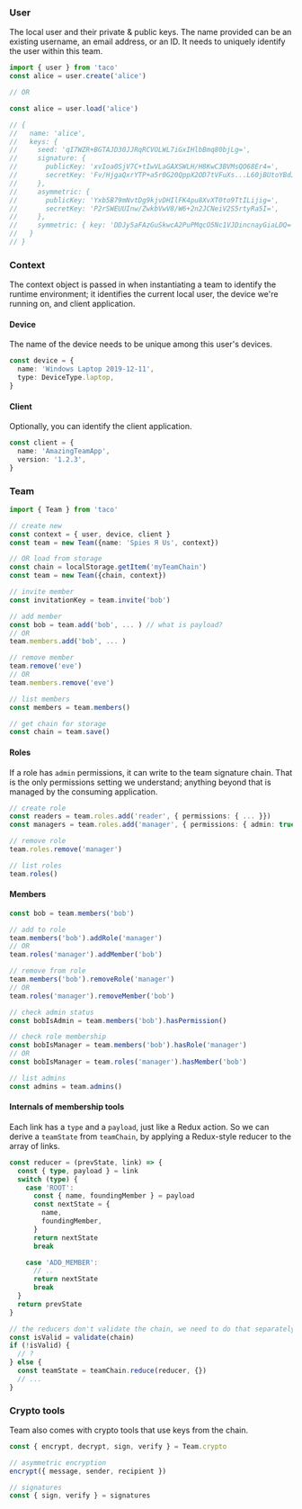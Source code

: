 ﻿### User

The local user and their private & public keys. The name provided can be an existing username, an email address, or an ID. It needs to uniquely identify the user within this team.

```ts
import { user } from 'taco'
const alice = user.create('alice')

// OR

const alice = user.load('alice')

// {
//   name: 'alice',
//   keys: {
//     seed: 'qI7WZR+BGTAJD30JJRqRCVOLWL7iGxIHlbBmq80bjLg=',
//     signature: {
//       publicKey: 'xvIoa0SjV7C+tIwVLaGAXSWLH/H8KwC3BVMsQO68Er4=',
//       secretKey: 'Fv/HjgaQxrYTP+a5r0G20QppX2OD7tVFuXs...L60jBUtoYBdJYsf8fwrALcFUyxA7rwSvg==',
//     },
//     asymmetric: {
//       publicKey: 'Yxb5B79mNvtDg9kjvDHIlFK4pu8XvXT0to9TtILijig=',
//       secretKey: 'P2rSWEUUInw/ZwkbVwV8/W6+2n2JCNeiV2S5rtyRa5I=',
//     },
//     symmetric: { key: 'DDJy5aFAzGuSkwcA2PuPMqcO5Nc1VJDincnayGiaLDQ=' },
//   }
// }
```

### Context

The context object is passed in when instantiating a team to identify the runtime environment; it identifies the current local user, the device we're running on, and client application.

#### Device

The name of the device needs to be unique among this user's devices.

```ts
const device = {
  name: 'Windows Laptop 2019-12-11',
  type: DeviceType.laptop,
}
```

#### Client

Optionally, you can identify the client application.

```ts
const client = {
  name: 'AmazingTeamApp',
  version: '1.2.3',
}
```

### Team

```ts
import { Team } from 'taco'

// create new
const context = { user, device, client }
const team = new Team({name: 'Spies Я Us', context})

// OR load from storage
const chain = localStorage.getItem('myTeamChain')
const team = new Team({chain, context})

// invite member
const invitationKey = team.invite('bob')

// add member
const bob = team.add('bob', ... ) // what is payload?
// OR
team.members.add('bob', ... )

// remove member
team.remove('eve')
// OR
team.members.remove('eve')

// list members
const members = team.members()

// get chain for storage
const chain = team.save()
```

#### Roles

If a role has `admin` permissions, it can write to the team signature chain. That is the only permissions setting we understand; anything beyond that is managed by the consuming application.

```ts
// create role
const readers = team.roles.add('reader', { permissions: { ... }})
const managers = team.roles.add('manager', { permissions: { admin: true }})

// remove role
team.roles.remove('manager')

// list roles
team.roles()
```

#### Members

```ts
const bob = team.members('bob')

// add to role
team.members('bob').addRole('manager')
// OR
team.roles('manager').addMember('bob')

// remove from role
team.members('bob').removeRole('manager')
// OR
team.roles('manager').removeMember('bob')

// check admin status
const bobIsAdmin = team.members('bob').hasPermission()

// check role membership
const bobIsManager = team.members('bob').hasRole('manager')
// OR
const bobIsManager = team.roles('manager').hasMember('bob')

// list admins
const admins = team.admins()
```

#### Internals of membership tools

Each link has a `type` and a `payload`, just like a Redux action. So we can derive a `teamState` from `teamChain`, by applying a Redux-style reducer to the array of links.

```ts
const reducer = (prevState, link) => {
  const { type, payload } = link
  switch (type) {
    case 'ROOT':
      const { name, foundingMember } = payload
      const nextState = {
        name,
        foundingMember,
      }
      return nextState
      break

    case 'ADD_MEMBER':
      // ..
      return nextState
      break
  }
  return prevState
}

// the reducers don't validate the chain, we need to do that separately
const isValid = validate(chain)
if (!isValid) {
  // ?
} else {
  const teamState = teamChain.reduce(reducer, {})
  // ...
}
```

### Crypto tools

Team also comes with crypto tools that use keys from the chain.

```ts
const { encrypt, decrypt, sign, verify } = Team.crypto

// asymmetric encryption
encrypt({ message, sender, recipient })

// signatures
const { sign, verify } = signatures
```
